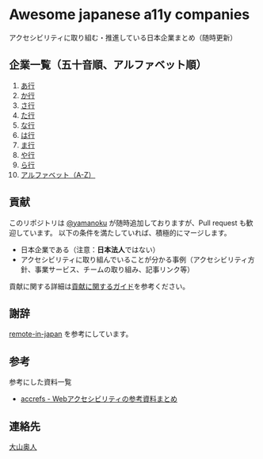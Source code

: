 # Awesome japanese a11y companies
アクセシビリティに取り組む・推進している日本企業まとめ（随時更新）

## 企業一覧（五十音順、アルファベット順）

1. [あ行](https://github.com/yamanoku/awesome-japanese-a11y-companies/blob/main/company-list/01_%E3%81%82.md)
1. [か行](https://github.com/yamanoku/awesome-japanese-a11y-companies/blob/main/company-list/02_%E3%81%8B.md)
1. [さ行](https://github.com/yamanoku/awesome-japanese-a11y-companies/blob/main/company-list/03_%E3%81%95.md)
1. [た行](https://github.com/yamanoku/awesome-japanese-a11y-companies/blob/main/company-list/04_%E3%81%9F.md)
1. [な行](https://github.com/yamanoku/awesome-japanese-a11y-companies/blob/main/company-list/05_%E3%81%AA.md)
1. [は行](https://github.com/yamanoku/awesome-japanese-a11y-companies/blob/main/company-list/06_%E3%81%AF.md)
1. [ま行](https://github.com/yamanoku/awesome-japanese-a11y-companies/blob/main/company-list/07_%E3%81%BE.md)
1. [や行](https://github.com/yamanoku/awesome-japanese-a11y-companies/blob/main/company-list/08_%E3%82%84.md)
1. [ら行](https://github.com/yamanoku/awesome-japanese-a11y-companies/blob/main/company-list/09_%E3%82%89.md)
1. [アルファベット（A-Z）](https://github.com/yamanoku/awesome-japanese-a11y-companies/blob/main/company-list/11_A-Z.md)

## 貢献
このリポジトリは [@yamanoku](https://github.com/yamanoku) が随時追加しておりますが、Pull request も歓迎しています。
以下の条件を満たしていれば、積極的にマージします。

- 日本企業である（注意：**日本法人**ではない）
- アクセシビリティに取り組んでいることが分かる事例（アクセシビリティ方針、事業サービス、チームの取り組み、記事リンク等）

貢献に関する詳細は[貢献に関するガイド](./CONTRIBUTING.md)を参考ください。

## 謝辞

[remote-in-japan](https://github.com/remote-jp/remote-in-japan) を参考にしています。

## 参考

参考にした資料一覧

- [accrefs - Webアクセシビリティの参考資料まとめ](https://accrefs.jp/)

## 連絡先
[大山奥人](mailto:0910yama@gmail.com)

